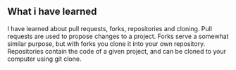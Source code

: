 ## What i have learned
I have learned about pull requests, forks, repositories and cloning. Pull requests are used to propose changes to a project. 
Forks serve a somewhat similar purpose, but with forks you clone it into your own repository. Repositories contain the code of a given project, and can be cloned to your computer using git clone.
